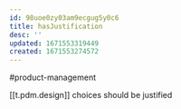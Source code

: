 ```yaml
---
id: 98uoe0zy03am9ecgug5y0c6
title: hasJustification
desc: ''
updated: 1671553319449
created: 1671553274572
---
```


#product-management

[[t.pdm.design]] choices should be justified
